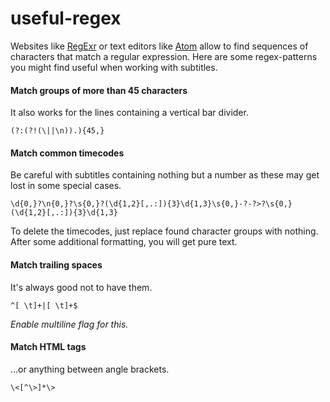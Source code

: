 # useful-regex

Websites like [RegExr](http://regexr.com) or text editors like [Atom](http://atom.io) allow to find sequences of characters that match a regular expression. Here are some regex-patterns you might find useful when working with subtitles.


#### Match groups of more than 45 characters
It also works for the lines containing a vertical bar divider.

```(?:(?!(\||\n)).){45,}```

#### Match common timecodes
Be careful with subtitles containing nothing but a number as these may get lost in some special cases.

```\d{0,}?\n{0,}?\s{0,}?(\d{1,2}[,.:]){3}\d{1,3}\s{0,}-?-?>?\s{0,}(\d{1,2}[,.:]){3}\d{1,3}```

To delete the timecodes, just replace found character groups with nothing. After some additional formatting, you will get pure text.

#### Match trailing spaces
It's always good not to have them.

```^[ \t]+|[ \t]+$```

_Enable multiline flag for this._

#### Match HTML tags
...or anything between angle brackets.

```\<[^\>]*\>```
